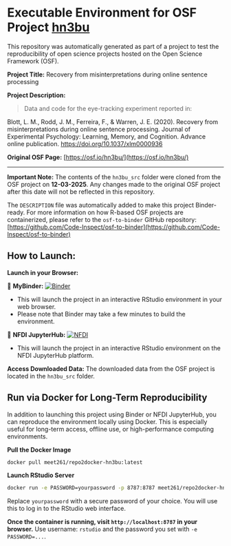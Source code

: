 # Executable Environment for OSF Project [hn3bu](https://osf.io/hn3bu/)

This repository was automatically generated as part of a project to test the reproducibility of open science projects hosted on the Open Science Framework (OSF).

**Project Title:** Recovery from misinterpretations during online sentence processing

**Project Description:**
> Data and code for the eye-tracking experiment reported in: 

Blott, L. M., Rodd, J. M., Ferreira, F., &amp; Warren, J. E. (2020). Recovery from misinterpretations during online sentence processing. Journal of Experimental Psychology: Learning, Memory, and Cognition. Advance online publication. https://doi.org/10.1037/xlm0000936

**Original OSF Page:** [https://osf.io/hn3bu/](https://osf.io/hn3bu/)

---

**Important Note:** The contents of the `hn3bu_src` folder were cloned from the OSF project on **12-03-2025**. Any changes made to the original OSF project after this date will not be reflected in this repository.

The `DESCRIPTION` file was automatically added to make this project Binder-ready. For more information on how R-based OSF projects are containerized, please refer to the `osf-to-binder` GitHub repository: [https://github.com/Code-Inspect/osf-to-binder](https://github.com/Code-Inspect/osf-to-binder)

## How to Launch:

**Launch in your Browser:**

🚀 **MyBinder:** [![Binder](https://mybinder.org/badge_logo.svg)](https://mybinder.org/v2/gh/code-inspect-binder/osf_hn3bu/HEAD?urlpath=rstudio)

   * This will launch the project in an interactive RStudio environment in your web browser.
   * Please note that Binder may take a few minutes to build the environment.

🚀 **NFDI JupyterHub:** [![NFDI](https://nfdi-jupyter.de/images/nfdi_badge.svg)](https://hub.nfdi-jupyter.de/r2d/gh/code-inspect-binder/osf_hn3bu/HEAD?urlpath=rstudio)

   * This will launch the project in an interactive RStudio environment on the NFDI JupyterHub platform.

**Access Downloaded Data:**
The downloaded data from the OSF project is located in the `hn3bu_src` folder.

## Run via Docker for Long-Term Reproducibility

In addition to launching this project using Binder or NFDI JupyterHub, you can reproduce the environment locally using Docker. This is especially useful for long-term access, offline use, or high-performance computing environments.

**Pull the Docker Image**

```bash
docker pull meet261/repo2docker-hn3bu:latest
```

**Launch RStudio Server**

```bash
docker run -e PASSWORD=yourpassword -p 8787:8787 meet261/repo2docker-hn3bu
```
Replace `yourpassword` with a secure password of your choice. You will use this to log in to the RStudio web interface.

**Once the container is running, visit `http://localhost:8787` in your browser.**
Use username: `rstudio` and the password you set with `-e PASSWORD=...`.
